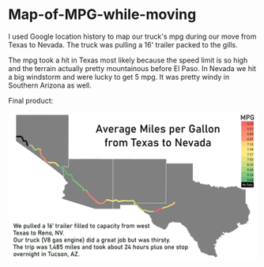 # Map-of-MPG-while-moving
 I used Google location history to map our truck's mpg during our move from Texas to Nevada.  The truck was pulling a 16' trailer packed to the gills.
 
 The mpg took a hit in Texas most likely because the speed limit is so high and the terrain actually pretty mountainous before El Paso.  In Nevada we hit a big windstorm and were lucky to get 5 mpg. It was pretty windy in Southern Arizona as well.
 
 Final product:
 
 
![](MtR_final.png)
